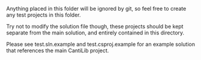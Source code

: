 Anything placed in this folder will be ignored by git, so feel free to create any test projects in this folder.

Try not to modify the solution file though, these projects should be kept separate from the main solution, and entirely contained in this directory.

Please see test.sln.example and test.csproj.example for an example solution that references the main CantiLib project.